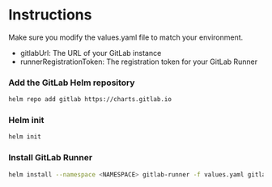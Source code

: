 # Instructions

Make sure you modify the values.yaml file to match your environment.
- gitlabUrl: The URL of your GitLab instance
- runnerRegistrationToken: The registration token for your GitLab Runner

### Add the GitLab Helm repository

```bash
helm repo add gitlab https://charts.gitlab.io
```

### Helm init
```bash
helm init
```

### Install GitLab Runner

```bash
helm install --namespace <NAMESPACE> gitlab-runner -f values.yaml gitlab/gitlab-runner
```